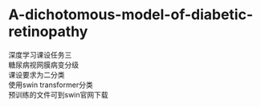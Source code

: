 # A-dichotomous-model-of-diabetic-retinopathy
深度学习课设任务三  
糖尿病视网膜病变分级  
课设要求为二分类  
使用swin transformer分类  
预训练的文件可到swin官网下载  
